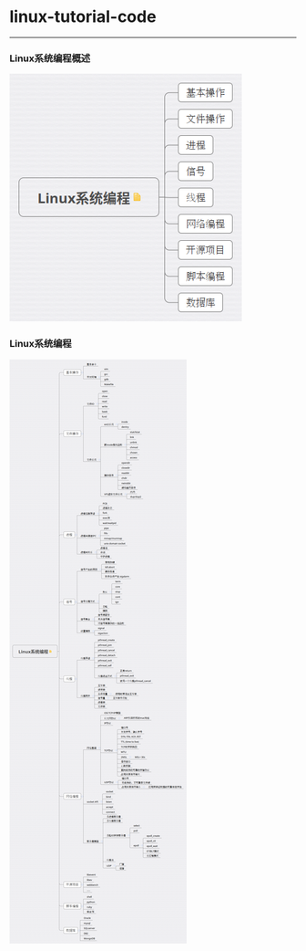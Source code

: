 # linux-tutorial-code

----------------------------

### Linux系统编程概述

![Linux系统编程](./assets/Linux系统编程-toc.jpg)

### Linux系统编程

![Linux系统编程](./assets/Linux系统编程.png)